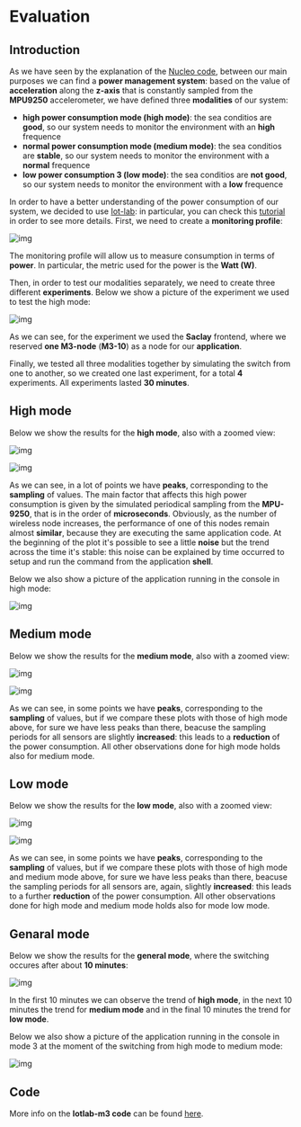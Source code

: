 # Evaluation

## Introduction
As we have seen by the explanation of the [Nucleo code](https://github.com/IlKaiser/IoT_Group-Project/blob/main/nucleo_code/README.md), between our main purposes we can find a **power management system**: based on the value of **acceleration** along the **z-axis** that is constantly sampled from the **MPU9250** accelerometer, we have defined three **modalities** of our system:
- **high power consumption mode (high mode)**: the sea conditios are **good**, so our system needs to monitor the environment with an **high** frequence
- **normal power consumption mode (medium mode)**: the sea conditios are **stable**, so our system needs to monitor the environment with a **normal** frequence
- **low power consumption 3 (low mode)**: the sea conditios are **not good**, so our system needs to monitor the environment with a **low** frequence

In order to have a better understanding of the power consumption of our system, we decided to use [Iot-lab](https://www.iot-lab.info/): in particular, you can check this [tutorial](https://iot-lab.github.io/docs/tools/consumption-monitoring/) in order to see more details.
First, we need to create a **monitoring profile**: 

![img](https://github.com/IlKaiser/IoT_Group-Project/blob/main/evaluation/images/eval-monitoring-profile.png)

The monitoring profile will allow us to measure consumption in terms of **power**. In particular, the metric used for the power is the **Watt (W)**. 

Then, in order to test our modalities separately, we need to create three different **experiments**. Below we show a picture of the experiment we used to test the high mode:

![img](https://github.com/IlKaiser/IoT_Group-Project/blob/main/evaluation/images/eval-experiment.png)

As we can see, for the experiment we used the **Saclay** frontend, where we reserved **one M3-node** (**M3-10**) as a node for our **application**.

Finally, we tested all three modalities together by simulating the switch from one to another, so we created one last experiment, for a total **4** experiments. All experiments lasted **30 minutes**.

## High mode
Below we show the results for the **high mode**, also with a zoomed view:

![img](https://github.com/IlKaiser/IoT_Group-Project/blob/main/evaluation/images/power-consumption-pm-1.png)

![img](https://github.com/IlKaiser/IoT_Group-Project/blob/main/evaluation/images/power-consumption-pm-1-zoom.png)

As we can see, in a lot of points we have **peaks**, corresponding to the **sampling** of values. The main factor that affects this high power consumption is given by the simulated periodical sampling from the **MPU-9250**, that is in the order of **microseconds**. Obviously, as the number of wireless node increases, the performance of one of this nodes remain almost **similar**, because they are executing the same application code. At the beginning of the plot it's possible to see a little **noise** but the trend across the time it's stable: this noise can be explained by time occurred to setup and run the command from the application **shell**.

Below we also show a picture of the application running in the console in high mode:

![img](https://github.com/IlKaiser/IoT_Group-Project/blob/main/evaluation/images/console-pm-not-general.png)

## Medium mode
Below we show the results for the **medium mode**, also with a zoomed view:

![img](https://github.com/IlKaiser/IoT_Group-Project/blob/main/evaluation/images/power-consumption-pm-2.png)

![img](https://github.com/IlKaiser/IoT_Group-Project/blob/main/evaluation/images/power-consumption-pm-2-zoom.png)

As we can see, in some points we have **peaks**, corresponding to the **sampling** of values, but if we compare these plots with those of high mode above, for sure we have less peaks than there, beacuse the sampling periods for all sensors are slightly **increased**: this leads to a **reduction** of the power consumption. All other observations done for high mode holds also for medium mode.

## Low mode
Below we show the results for the **low mode**, also with a zoomed view:

![img](https://github.com/IlKaiser/IoT_Group-Project/blob/main/evaluation/images/power-consumption-pm-3.png)

![img](https://github.com/IlKaiser/IoT_Group-Project/blob/main/evaluation/images/power-consumption-pm-3-zoom.png)

As we can see, in some points we have **peaks**, corresponding to the **sampling** of values, but if we compare these plots with those of high mode and medium mode above, for sure we have less peaks than there, beacuse the sampling periods for all sensors are, again, slightly **increased**: this leads to a further **reduction** of the power consumption. All other observations done for high mode and medium mode holds also for mode low mode.

## Genaral mode
Below we show the results for the **general mode**, where the switching occures after about **10 minutes**:

![img](https://github.com/IlKaiser/IoT_Group-Project/blob/main/evaluation/images/pm-general.png)

In the first 10 minutes we can observe the trend of **high mode**, in the next 10 minutes the trend for **medium mode** and in the final 10 minutes the trend for **low mode**.

Below we also show a picture of the application running in the console in mode 3 at the moment of the switching from high mode to medium mode:

![img](https://github.com/IlKaiser/IoT_Group-Project/blob/main/evaluation/images/switch_from_1_to_2.png)

## Code
More info on the **Iotlab-m3 code** can be found [here](https://github.com/IlKaiser/IoT_Group-Project/blob/main/evaluation/iotlab-m3-code.md).
